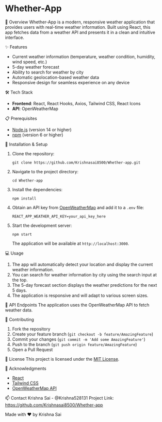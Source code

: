 # Whether-App



🎯 Overview
Whether-App is a modern, responsive weather application that provides users with real-time weather information. Built using React, this app fetches data from a weather API and presents it in a clean and intuitive interface.

✨ Features
- Current weather information (temperature, weather condition, humidity, wind speed, etc.)
- 5-day weather forecast
- Ability to search for weather by city
- Automatic geolocation-based weather data
- Responsive design for seamless experience on any device

🛠️ Tech Stack
- **Frontend**: React, React Hooks, Axios, Tailwind CSS, React Icons
- **API**: OpenWeatherMap

📋 Prerequisites
- [Node.js](https://nodejs.org/) (version 14 or higher)
- [npm](https://www.npmjs.com/) (version 6 or higher)

🚀 Installation & Setup
1. Clone the repository:
   ```
   git clone https://github.com/Krishnasai8500/Whether-app.git
   ```
2. Navigate to the project directory:
   ```
   cd Whether-app
   ```
3. Install the dependencies:
   ```
   npm install
   ```
4. Obtain an API key from [OpenWeatherMap](https://openweathermap.org/) and add it to a `.env` file:
   ```
   REACT_APP_WEATHER_API_KEY=your_api_key_here
   ```
5. Start the development server:
   ```
   npm start
   ```
   The application will be available at `http://localhost:3000`.



💻 Usage
1. The app will automatically detect your location and display the current weather information.
2. You can search for weather information by city using the search input at the top.
3. The 5-day forecast section displays the weather predictions for the next 5 days.
4. The application is responsive and will adapt to various screen sizes.

🔧 API Endpoints
The application uses the OpenWeatherMap API to fetch weather data.

🤝 Contributing
1. Fork the repository
2. Create your feature branch (`git checkout -b feature/AmazingFeature`)
3. Commit your changes (`git commit -m 'Add some AmazingFeature'`)
4. Push to the branch (`git push origin feature/AmazingFeature`)
5. Open a Pull Request

📄 License
This project is licensed under the [MIT License](LICENSE).

🙌 Acknowledgments
- [React](https://reactjs.org/)
- [Tailwind CSS](https://tailwindcss.com/)
- [OpenWeatherMap API](https://openweathermap.org/)

📫 Contact
Krishna Sai - @Krishna528131
Project Link: https://github.com/Krishnasai8500/Whether-app

Made with ❤️ by Krishna Sai
